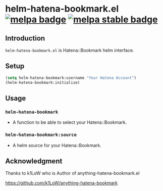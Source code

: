 # helm-hatena-bookmark.el [![melpa badge][melpa-badge]][melpa-link] [![melpa stable badge][melpa-stable-badge]][melpa-stable-link]

## Introduction

`helm-hatena-bookmark.el` is Hatena::Bookmark helm interface.

## Setup

```lisp
(setq helm-hatena-bookmark:username "Your Hatena Account")
(helm-hatena-bookmark:initialize)
```

## Usage

### `helm-hatena-bookmark`

* A function to be able to select your Hatena::Bookmark.

### `helm-hatena-bookmark:source`

* A helm source for your Hatena::Bookmark.

## Acknowledgment

Thanks to k1LoW who is Author of anything-hatena-bookmark.el

https://github.com/k1LoW/anything-hatena-bookmark

[melpa-link]: http://melpa.org/#/helm-hatena-bookmark
[melpa-stable-link]: http://stable.melpa.org/#/helm-hatena-bookmark
[melpa-badge]: http://melpa.org/packages/helm-hatena-bookmark-badge.svg
[melpa-stable-badge]: http://stable.melpa.org/packages/helm-hatena-bookmark-badge.svg
